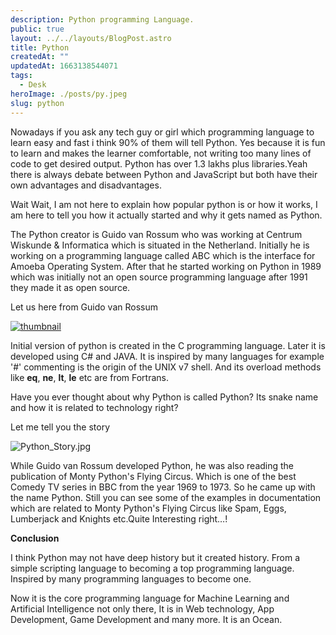 ```yaml
---
description: Python programming Language.
public: true
layout: ../../layouts/BlogPost.astro
title: Python
createdAt: ""
updatedAt: 1663138544071
tags:
  - Desk
heroImage: ./posts/py.jpeg
slug: python
---
```



Nowadays if you ask any tech guy or girl which programming language to learn easy and fast i think 90% of them will tell Python. Yes because it is fun to learn and makes the learner comfortable, not writing too many lines of code to get desired output. Python has over 1.3 lakhs plus libraries.Yeah there is always debate between Python and JavaScript but both have their own advantages and disadvantages.

Wait Wait, I am not here to explain how popular python is or how it works, I am here to tell you how it actually started and why it gets named as Python.

The Python creator is Guido van Rossum who was working at Centrum Wiskunde & Informatica which is situated in the Netherland. Initially he is working on a programming language called ABC which is the interface for Amoeba Operating System. After that he started working on Python in 1989 which was initially not an open source programming language after 1991 they made it as open source.

Let us here from Guido van Rossum

[![thumbnail](https://img.youtube.com/vi/J0Aq44Pze-w/sddefault.jpg)](https://www.youtube.com/watch?v=J0Aq44Pze-w)

Initial version of python is created in the C programming language. Later it is developed using C# and JAVA. It is inspired by many languages for example '#' commenting is the origin of the UNIX v7 shell. And its overload methods like __eq__, __ne__, __lt__, __le__ etc are from Fortrans.

Have you ever thought about why Python is called Python? Its snake name and how it is related to technology right?

Let me tell you the story

![Python_Story.jpg](./posts/Python_Story.jpg)

While Guido van Rossum developed Python, he was also reading the publication of Monty Python's Flying Circus. Which is one of the best Comedy TV series in BBC from the year 1969 to 1973. So he came up with the name Python. Still you can see some of the examples in documentation which are related to Monty Python's Flying Circus like Spam, Eggs, Lumberjack and Knights etc.Quite Interesting right…!

**Conclusion**

I think Python may not have deep history but it created history. From a simple scripting language to becoming a top programming language. Inspired by many programming languages to become one.

Now it is the core programming language for Machine Learning and Artificial Intelligence not only there, It is in Web technology, App Development, Game Development and many more. It is an Ocean.